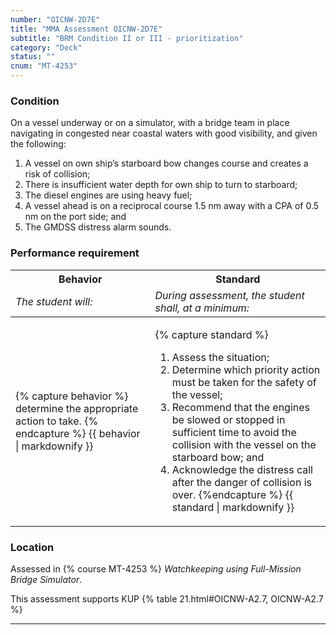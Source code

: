 ```yaml
---
number: "OICNW-2D7E"
title: "MMA Assessment OICNW-2D7E"
subtitle: "BRM Condition II or III - prioritization"
category: "Deck"
status: ""
cnum: "MT-4253"
---
```

### Condition

On a vessel underway or on a simulator, with a bridge team in place navigating in congested near coastal waters with good visibility, and given the following: 

1. A vessel on own ship’s starboard bow changes course and creates a risk of collision; 
2. There is insufficient water depth for own ship to turn to starboard; 
3. The diesel engines are using heavy fuel;
4. A vessel ahead is on a reciprocal course 1.5 nm away with a CPA of 0.5 nm on the port side; and 
5. The GMDSS distress alarm sounds.

### Performance requirement 

<table width='100%' class='Guidelines'>
 <thead>
 <tr>
     <th class='thirty'>Behavior</th>
     <th class='seventy'>Standard</th>
 </tr>
 <tr>
     <td><em>The student will:</em></td>
     <td><em>During assessment, the student shall, at a minimum:</em></td>
 </tr>
 </thead>
 <tbody>
 

<tr><td>

{% capture behavior %}
determine the appropriate action to take.
{% endcapture %}
{{ behavior | markdownify }}

</td><td>

{% capture standard %}
1. Assess the situation;
2. Determine which priority action must be taken for the safety of the vessel;
3. Recommend that the engines be slowed or stopped in sufficient time to avoid the collision with the vessel on the starboard bow; and
4. Acknowledge the distress call after the danger of collision is over.
{%endcapture %}
{{ standard | markdownify }}

</td></tr>



 </tbody>
 </table>

### Location

Assessed in  {% course  MT-4253 %}  *Watchkeeping using Full-Mission Bridge Simulator*.

This assessment supports KUP {% table 21.html#OICNW-A2.7, OICNW-A2.7 %}

***


